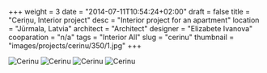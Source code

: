 +++
weight = 3
date = "2014-07-11T10:54:24+02:00"
draft = false
title = "Ceriņu, Interior project"
desc = "Interior project for an apartment"
location = "Jūrmala, Latvia"
architect = "Architect"
designer = "Elizabete Ivanova"
cooparation = "n/a"
tags    =  "Interior All" 
slug = "cerinu"
thumbnail = "images/projects/cerinu/350/1.jpg"
+++

<img alt="Cerinu"  data-sizes="auto" data-src="../../images/projects/cerinu/1100/1.jpg" data-srcset="../../images/projects/cerinu/350/1.jpg 350w, ../../images/projects/cerinu/700/1.jpg 700w, ../../images/projects/cerinu/1100/1.jpg 1100w" class="lazyload" />

<img alt="Cerinu"  data-sizes="auto" data-src="../../images/projects/cerinu/1100/2.jpg" data-srcset="../../images/projects/cerinu/350/2.jpg 350w, ../../images/projects/cerinu/700/2.jpg 700w, ../../images/projects/cerinu/1100/2.jpg 1100w" class="lazyload" />

<img alt="Cerinu"  data-sizes="auto" data-src="../../images/projects/cerinu/1100/3.jpg" data-srcset="../../images/projects/cerinu/350/3.jpg 350w, ../../images/projects/cerinu/700/3.jpg 700w, ../../images/projects/cerinu/1100/3.jpg 1100w" class="lazyload" />

<img alt="Cerinu"  data-sizes="auto" data-src="../../images/projects/cerinu/1100/4.jpg" data-srcset="../../images/projects/cerinu/350/4.jpg 350w, ../../images/projects/cerinu/700/4.jpg 700w, ../../images/projects/cerinu/1100/4.jpg 1100w" class="lazyload" />

